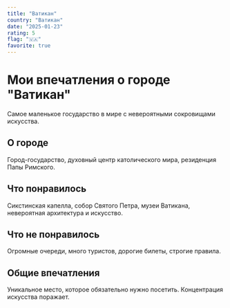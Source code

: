 ```yaml
---
title: "Ватикан"
country: "Ватикан"
date: "2025-01-23"
rating: 5
flag: "🇻🇦"
favorite: true
---
```


# Мои впечатления о городе "Ватикан"

Самое маленькое государство в мире с невероятными сокровищами искусства.

## О городе

Город-государство, духовный центр католического мира, резиденция Папы Римского.

## Что понравилось

Сикстинская капелла, собор Святого Петра, музеи Ватикана, невероятная архитектура и искусство.

## Что не понравилось

Огромные очереди, много туристов, дорогие билеты, строгие правила.

## Общие впечатления

Уникальное место, которое обязательно нужно посетить. Концентрация искусства поражает.
